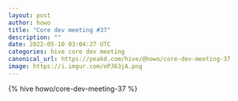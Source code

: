 ```yaml
---
layout: post
author: howo
title: "Core dev meeting #37"
description: ""
date: 2022-05-10 03:04:27 UTC
categories: hive core dev meeting
canonical_url: https://peakd.com/hive/@howo/core-dev-meeting-37
image: https://i.imgur.com/oPJ63jA.png
---
```

{% hive howo/core-dev-meeting-37 %}
